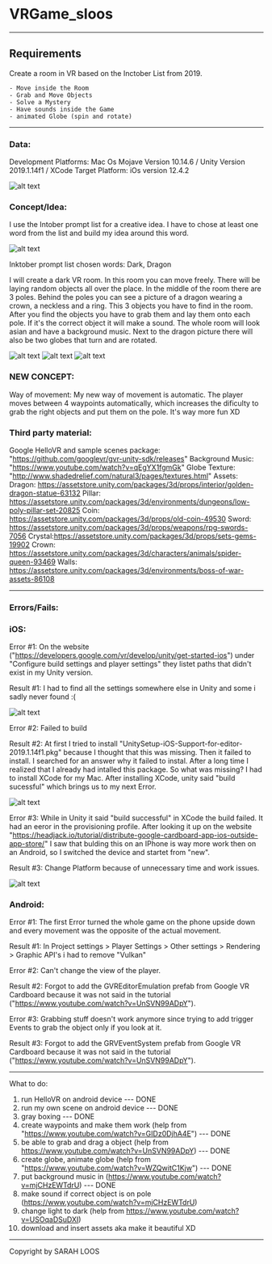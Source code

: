 # VRGame_sloos

---
## Requirements

Create a room in VR based on the Inctober List from 2019.

    - Move inside the Room
    - Grab and Move Objects
    - Solve a Mystery
    - Have sounds inside the Game
    - animated Globe (spin and rotate)
---   
### Data:

Development Platforms: Mac Os Mojave Version 10.14.6 / Unity Version 2019.1.14f1 / XCode
Target Platform: iOs version 12.4.2

![alt text](https://github.com/sloos123/VRGame_sloos/blob/master/img/data.png)

### Concept/Idea:

I use the Intober prompt list for a creative idea. I have to chose at least one word from the list and build my idea around this word. 

![alt text](https://github.com/sloos123/VRGame_sloos/blob/master/img/inktober.png)

Inktober prompt list chosen words: Dark, Dragon

I will create a dark VR room. In this room you can move freely. There will be laying random objects all over the place. In the middle of the room there are 3 poles. Behind the poles you can see a picture of a dragon wearing a crown, a neckless and a ring. This 3 objects you have to find in the room. After you find the objects you have to grab them and lay them onto each pole. If it's the correct object it will make a sound. The whole room will look asian and have a background music. Next to the dragon picture there will also be two globes that turn and are rotated.

![alt text](https://github.com/sloos123/VRGame_sloos/blob/master/img/idea1.png)
![alt text](https://github.com/sloos123/VRGame_sloos/blob/master/img/idea2.png)
![alt text](https://github.com/sloos123/VRGame_sloos/blob/master/img/idea3.png)

### NEW CONCEPT:
Way of movement: My new way of movement is automatic. The player moves between 4 waypoints automatically, which increases the dificulty to grab the right objects and put them on the pole. It's way more fun XD

### Third party material: 
Google HelloVR and sample scenes package: "https://github.com/googlevr/gvr-unity-sdk/releases"
Background Music: "https://www.youtube.com/watch?v=qEgYX1fgmGk"
Globe Texture: "http://www.shadedrelief.com/natural3/pages/textures.html"
Assets:
Dragon: https://assetstore.unity.com/packages/3d/props/interior/golden-dragon-statue-63132
Pillar: https://assetstore.unity.com/packages/3d/environments/dungeons/low-poly-pillar-set-20825
Coin: https://assetstore.unity.com/packages/3d/props/old-coin-49530
Sword: https://assetstore.unity.com/packages/3d/props/weapons/rpg-swords-7056
Crystal:https://assetstore.unity.com/packages/3d/props/sets-gems-19902
Crown: https://assetstore.unity.com/packages/3d/characters/animals/spider-queen-93469
Walls: https://assetstore.unity.com/packages/3d/environments/boss-of-war-assets-86108

---   
### Errors/Fails:

### iOS:

Error #1:
On the website ("https://developers.google.com/vr/develop/unity/get-started-ios") under "Configure build settings and player settings" they listet paths that didn't exist in my Unity version. 

Result #1:
I had to find all the settings somewhere else in Unity and some i sadly never found :( 

![alt text](https://github.com/sloos123/VRGame_sloos/blob/master/img/Error1.png)

Error #2:
Failed to build

Result #2:
At first I tried to install "UnitySetup-iOS-Support-for-editor-2019.1.14f1.pkg" because I thought that this was missing. Then it failed to install. I searched for an answer why it failed to instal. After a long time I realized that I already had intalled this package. So what was missing? I had to install XCode for my Mac. After installing XCode, unity said "build sucessful" which brings us to my next Error.

![alt text](https://github.com/sloos123/VRGame_sloos/blob/master/img/Error2.png)

Error #3:
While in Unity it said "build successful" in XCode the build failed.
It had an eeror in the provisioning profile.
After looking it up on the website "https://headjack.io/tutorial/distribute-google-cardboard-app-ios-outside-app-store/" I saw that bulding this on an IPhone is way more work then on an Android, so I switched the device and startet from "new".

Result #3:
Change Platform because of unnecessary time and work issues.

![alt text](https://github.com/sloos123/VRGame_sloos/blob/master/img/Error3.png)

### Android:

Error #1:
The first Error turned the whole game on the phone upside down and every movement was the opposite of the actual movement. 

Result #1:
In Project settings > Player Settings > Other settings > Rendering > Graphic API's i had to remove "Vulkan"

Error #2:
Can't change the view of the player.

Result #2:
Forgot to add the GVREditorEmulation prefab from Google VR Cardboard because it was not said in the tutorial ("https://www.youtube.com/watch?v=UnSVN99ADpY").

Error #3:
Grabbing stuff doesn't work anymore since trying to add trigger Events to grab the object only if you look at it.

Result #3:
Forgot to add the GRVEventSystem prefab from Google VR Cardboard because it was not said in the tutorial ("https://www.youtube.com/watch?v=UnSVN99ADpY").

---

What to do:
1. run HelloVR on android device --- DONE
2. run my own scene on android device --- DONE
3. gray boxing --- DONE
4. create waypoints and make them work (help from "https://www.youtube.com/watch?v=GIDz0DjhA4E") --- DONE 
5. be able to grab and drag a object (help from https://www.youtube.com/watch?v=UnSVN99ADpY) --- DONE
6. create globe, animate globe (help from "https://www.youtube.com/watch?v=WZQwitC1Kjw") --- DONE 
7. put background music in (https://www.youtube.com/watch?v=mjCHzEWTdrU) --- DONE 
8. make sound if correct object is on pole (https://www.youtube.com/watch?v=mjCHzEWTdrU)
9. change light to dark (help from https://www.youtube.com/watch?v=USOqaDSuDXI)
10. download and insert assets aka make it beautiful XD

----

Copyright by SARAH LOOS